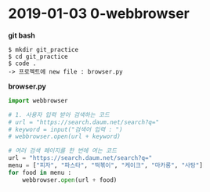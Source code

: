 # 2019-01-03 0-webbrowser

**git bash**

```
$ mkdir git_practice
$ cd git_practice
$ code .
-> 프로젝트에 new file : browser.py
```

**browser.py**

```python
import webbrowser

# 1. 사용자 입력 받아 검색하는 코드
# url = "https://search.daum.net/search?q=" 
# keyword = input("검색어 입력 : ")
# webbrowser.open(url + keyword)

# 여러 검색 페이지를 한 번에 여는 코드
url = "https://search.daum.net/search?q=" 
menu = ["피자", "파스타", "떡볶이", "케이크", "마카롱", "사탕"]
for food in menu :
    webbrowser.open(url + food)



```


